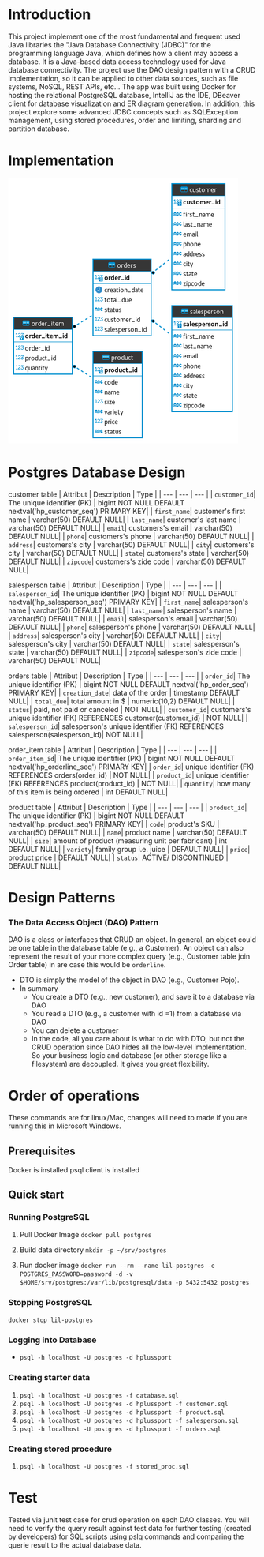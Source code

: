 # Introduction

This project implement one of the most fundamental and frequent used Java libraries the "Java Database Connectivity (JDBC)" for the programming language Java, which defines how a client may access a database. It is a Java-based data access technology used for Java database connectivity.
The project use the DAO design pattern with a CRUD implementation, so it can be applied to other data sources, such as file systems, NoSQL, REST APIs, etc... 
The app was built using Docker for hosting the relational PostgreSQL database, IntelliJ as the IDE, DBeaver client for database visualization and ER diagram generation. In addition, this project explore some advanced JDBC concepts such as SQLException management, using stored procedures, order and limiting, sharding and partition database.

# Implementation
![design er](https://github.com/jarviscanada/jarvis_data_eng_BikervensBernard/blob/jdbc/core_java/assets/ER.png?raw=true)

# Postgres Database Design

customer table
| Attribut | Description | Type |
| --- | --- | --- |
| `customer_id`| The unique identifier (PK) | bigint NOT NULL DEFAULT nextval('hp_customer_seq') PRIMARY KEY|
| `first_name`| customer's first name | varchar(50) DEFAULT NULL|
| `last_name`| customer's last name | varchar(50) DEFAULT NULL|
| `email`| customers's email | varchar(50) DEFAULT NULL|
| `phone`| customers's phone | varchar(50) DEFAULT NULL|
| `address`| customers's city | varchar(50) DEFAULT NULL|
| `city`| customers's city | varchar(50) DEFAULT NULL|
| `state`| customers's state | varchar(50) DEFAULT NULL|
| `zipcode`| customers's zide code | varchar(50) DEFAULT NULL|

salesperson table
| Attribut | Description | Type |
| --- | --- | --- |
| `salesperson_id`| The unique identifier (PK) | bigint NOT NULL DEFAULT nextval('hp_salesperson_seq') PRIMARY KEY|
| `first_name`| salesperson's name | varchar(50) DEFAULT NULL|
| `last_name`| salesperson's name | varchar(50) DEFAULT NULL|
| `email`| salesperson's email | varchar(50) DEFAULT NULL|
| `phone`| salesperson's phone | varchar(50) DEFAULT NULL|
| `address`| salesperson's city | varchar(50) DEFAULT NULL|
| `city`| salesperson's city | varchar(50) DEFAULT NULL|
| `state`| salesperson's state | varchar(50) DEFAULT NULL|
| `zipcode`| salesperson's zide code | varchar(50) DEFAULT NULL|

orders table
| Attribut | Description | Type |
| --- | --- | --- |
| `order_id`| The unique identifier (PK) | bigint NOT NULL DEFAULT nextval('hp_order_seq') PRIMARY KEY|
| `creation_date`| data of the order | timestamp DEFAULT NULL|
| `total_due`| total amount in $ | numeric(10,2) DEFAULT NULL|
| `status`| paid, not paid or canceled | NOT NULL|
| `customer_id`| customers's unique identifier (FK) REFERENCES customer(customer_id) | NOT NULL|
| `salesperson_id`| salesperson's unique identifier (FK) REFERENCES salesperson(salesperson_id)| NOT NULL|

order_item table
| Attribut | Description | Type |
| --- | --- | --- |
| `order_item_id`| The unique identifier (PK) | bigint NOT NULL DEFAULT nextval('hp_orderline_seq') PRIMARY KEY|
| `order_id`| unique identifier (FK) REFERENCES orders(order_id) | NOT NULL|
| `product_id`| unique identifier (FK) REFERENCES product(product_id) | NOT NULL|
| `quantity`| how many of this item is being ordered | int DEFAULT NULL|

product table
| Attribut | Description | Type |
| --- | --- | --- |
| `product_id`| The unique identifier (PK) | bigint NOT NULL DEFAULT nextval('hp_product_seq') PRIMARY KEY|
| `code`| product's SKU | varchar(50) DEFAULT NULL|
| `name`| product name | varchar(50) DEFAULT NULL|
| `size`| amount of product (measuring unit per fabricant) | int DEFAULT NULL|
| `variety`| family group i.e. juice | DEFAULT NULL|
| `price`| product price | DEFAULT NULL|
| `status`| ACTIVE/ DISCONTINUED | DEFAULT NULL|
 
# Design Patterns
### The Data Access Object (DAO) Pattern
DAO is a class or interfaces that CRUD an object. In general, an object could be one table in the database table (e.g., a Customer). An object can also represent the result of your more complex query (e.g., Customer table join Order table) in are case this would be `orderline`.
- DTO is simply the model of the object in DAO (e.g., Customer Pojo).
- In summary
    - You create a DTO (e.g., new customer), and save it to a database via DAO
    - You read a DTO (e.g., a customer with id =1) from a database via DAO
    - You can delete a customer
    - In the code, all you care about is what to do with DTO, but not the CRUD operation since DAO hides all the low-level implementation. So your business logic and database (or other storage like a filesystem) are decoupled. It gives you great flexibility.


# Order of operations
These commands are for linux/Mac, changes will need to made if you are running this in Microsoft Windows.

## Prerequisites
Docker is installed
psql client is installed

## Quick start

### Running PostgreSQL
1. Pull Docker Image
`docker pull postgres`

2. Build data directory
`mkdir -p ~/srv/postgres`

3. Run docker image
`docker run --rm --name lil-postgres -e POSTGRES_PASSWORD=password -d -v $HOME/srv/postgres:/var/lib/postgresql/data -p 5432:5432 postgres`

### Stopping PostgreSQL
`docker stop lil-postgres`

### Logging into Database
* `psql -h localhost -U postgres -d hplussport`

### Creating starter data
1. `psql -h localhost -U postgres -f database.sql`
2. `psql -h localhost -U postgres -d hplussport -f customer.sql`
3. `psql -h localhost -U postgres -d hplussport -f product.sql`
4. `psql -h localhost -U postgres -d hplussport -f salesperson.sql`
5. `psql -h localhost -U postgres -d hplussport -f orders.sql`


### Creating stored procedure
1. `psql -h localhost -U postgres -f stored_proc.sql`


# Test
Tested via junit test case for crud operation on each DAO classes. 
You will need to verify the query result against test data for further testing (created by developers) for SQL scripts using pslq commands and comparing the querie result to the actual database data.

